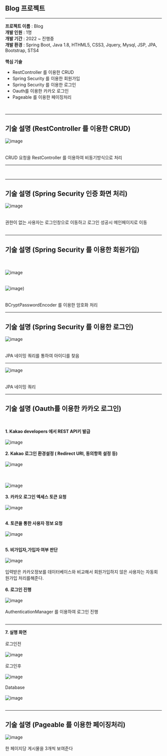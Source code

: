 ## Blog 프로젝트

<hr>

__프로젝트 이름__ : Blog<br>
__개발 인원__ : 1명<br>
__개발 기간__ : 2022 ~ 진행중<br>
__개발 환경__ : Spring Boot, Java 1.8, HTHML5, CSS3, Jquery, Mysql, JSP, JPA, Bootstrap, STS4<br><br>
__핵심 기술__<br>
<ul>
   <li>RestController 를 이용한 CRUD</li>
   <li>Spring Security 를 이용한 회원가입</li>
   <li>Spring Security 를 이용한 로그인</li>
   <li>Oauth를 이용한 카카오 로그인</li> 
   <li>Pageable 를 이용한 페이징처리</li>
</ul>




<br><hr>
## 기술 설명 (RestController 를 이용한 CRUD)
![image](https://user-images.githubusercontent.com/100080583/159927969-f087532e-ef8f-4229-afbc-e34b3aa18c4b.png) <br><br><br>
CRUD 요청을 RestController 를 이용하여 비동기방식으로 처리<br><hr>


<br><hr>
## 기술 설명 (Spring Security 인증 화면 처리)
![image](https://user-images.githubusercontent.com/100080583/160604835-38e42017-2085-44a4-9096-2f20bc7154af.png)<br><br><br>
권한이 없는 사용자는 로그인창으로 이동하고 로그인 성공시 메인페이지로 이동<br><br><hr>


## 기술 설명 (Spring Security 를 이용한 회원가입)
<br><br>
![image](https://user-images.githubusercontent.com/100080583/159927226-22b9e7a8-542b-47ba-8c9b-e30de2e8551e.png)<br><br><br>
![image](https://user-images.githubusercontent.com/100080583/159926963-786e7f8c-a942-480d-a3cf-0d5a167fa9f6.png))<br><br><br>
BCryptPasswordEncoder 를 이용한 암호화 처리
<br><hr>



## 기술 설명 (Spring Security 를 이용한 로그인)

![image](https://user-images.githubusercontent.com/100080583/160605230-f468417a-226f-4618-9196-f665aea8e945.png)<br><br><br>
JPA 네이밍 쿼리를 통하여 아이디를 찾음
<br><hr>
![image](https://user-images.githubusercontent.com/100080583/160605477-b5d27740-9565-45b7-aa22-d4ceb53cfb80.png)<br><br><br>
JPA 네이밍 쿼리
<br><hr>

## 기술 설명 (Oauth를 이용한 카카오 로그인)
<br>

__1. Kakao developers 에서 REST API키 발급__<br><br>![image](https://user-images.githubusercontent.com/100080583/159942809-460e6b45-3f3a-41ce-9d1b-1b226e42fa1b.png)
<br><br>
__2. Kakao 로그인 환경설정 ( Redirect URI, 동의항목 설정 등)__<br><br>![image](https://user-images.githubusercontent.com/100080583/159943092-bfa439bd-47c8-42a3-bef8-3921901fb791.png)<br><br>
<br><br>![image](https://user-images.githubusercontent.com/100080583/159943189-ee5701f6-1ac4-46fa-85a4-4f0dddcec3e4.png)<br><br>
__3. 카카오 로그인 엑세스 토큰 요청__<br><br>
![image](https://user-images.githubusercontent.com/100080583/159945473-f57d2f6d-d7d0-4a49-8f60-0cc376990da2.png)<br><br>

__4. 토큰을 통한 사용자 정보 요청__<br><br>![image](https://user-images.githubusercontent.com/100080583/159946822-9ef2584f-8d72-4593-b221-1e4fadb32831.png)<br><br>

__5. 비가입자,가입자 여부 판단__<br><br>![image](https://user-images.githubusercontent.com/100080583/159940086-6fba3500-2d96-461a-9d50-385f5bf564d6.png)<br><br>
입력받은 카카오정보를 데이터베이스와 비교해서 회원가입하지 않은 사용자는 자동회원가입 처리를해준다.<br><br>
__6. 로그인 진행__<br><br>![image](https://user-images.githubusercontent.com/100080583/159940678-cdf213bd-5e32-4fd4-b504-8852210eb83b.png)<br><br>
AuthenticationManager 를 이용하여 로그인 진행<br><br><hr>
__7. 실행 화면__<br><br>
로그인전<br><br>
![image](https://user-images.githubusercontent.com/100080583/159950046-ec6eb83e-8f65-48b5-a7b5-41111a2c0f5f.png)
<br><br>
로그인후<br><br>![image](https://user-images.githubusercontent.com/100080583/159950486-a15dc91c-24cc-46ab-b925-4b188b7cb0de.png)<br><br>
Database<br><br>![image](https://user-images.githubusercontent.com/100080583/159950951-324fd3e6-3dce-48bb-9221-a854f04210c1.png)<br><br><hr>

## 기술 설명 (Pageable 를 이용한 페이징처리)<br>

![image](https://user-images.githubusercontent.com/100080583/159953560-ba93bd3b-33f7-4797-b1ea-653b8e516415.png)<br><br>
한 페이지당 게시물을 3개씩 보여준다<br><br>
